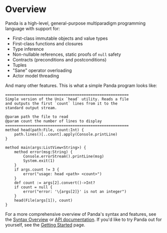 Overview
========

Panda is a high-level, general-purpose multiparadigm programming language with support for:

* First-class immutable objects and value types
* First-class functions and closures
* Type inference
* Non-nullable references, static proofs of `null` safety
* Contracts (preconditions and postconditions)
* Tuples
* "Sane" operator overloading
* Actor model threading

And many other features. This is what a simple Panda program looks like:

    =======================================================
    Simple version of the Unix `head` utility. Reads a file
    and outputs the first `count` lines from it to the
    standard output stream.

    @param path the file to read
    @param count the number of lines to display
    =======================================================
    method head(path:File, count:Int) {
        path.lines()[..count].apply(Console.printLine)
    }

    method main(args:ListView<String>) {
        method error(msg:String) {
            Console.errorStream().printLine(msg)
            System.exit(1)
        }
        if args.count != 3 {
            error("usage: head <path> <count>")
        }
        def count := args[2].convert()->Int?
        if count = null {
            error("error: '\{args[2]}' is not an integer")
        }
        head(File(args[1]), count)
    }

For a more comprehensive overview of Panda's syntax and features, see the 
[Syntax Overview](overview.html) or [API documentation](api/index.html). If you'd like to try Panda
out for yourself, see the [Getting Started](gettingStarted.html) page.

